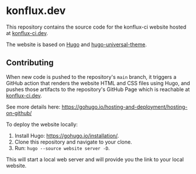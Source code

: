 # konflux.dev

This repository contains the source code for the konflux-ci website hosted at
[konflux-ci.dev](https://konflux-ci.dev/).

The website is based on [Hugo](https://gohugo.io/) and
[hugo-universal-theme](https://github.com/devcows/hugo-universal-theme).

## Contributing

When new code is pushed to the repository's `main` branch, it triggers a GitHub action
that renders the website HTML and CSS files using Hugo, and pushes those artifacts to
the repository's GitHub Page which is reachable at
[konflux-ci.dev](https://konflux-ci.dev/).

See more details here:
https://gohugo.io/hosting-and-deployment/hosting-on-github/

To deploy the website locally:

1. Install Hugo: https://gohugo.io/installation/.
2. Clone this repository and navigate to your clone.
3. Run: `hugo --source website server -D`.

This will start a local web server and will provide you the link to your local website.
